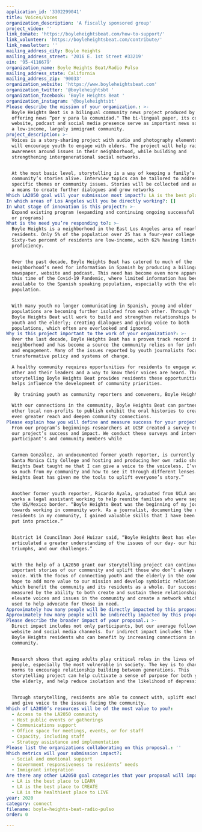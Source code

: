 ```yaml
---
application_id: '3302299041'
title: Voices/Voces
organization_description: 'A fiscally sponsored group'
project_video: ''
link_donate: 'https://boyleheightsbeat.com/how-to-support/'
link_volunteer: 'https://boyleheightsbeat.com/contribute/'
link_newsletter: ''
mailing_address_city: Boyle Heights
mailing_address_street: '2016 E. 1st Street #33219'
ein: '95-4116679'
organization_name: Boyle Heights Beat/Radio Pulso
mailing_address_state: California
mailing_address_zip: '90033'
organization_website: 'https://www.boyleheightsbeat.com'
organization_twitter: '@boyleheightsbt '
organization_facebook: 'Boyle Heights Beat '
organization_instagram: '@boyleheightsbt'
Please describe the mission of your organization.: >-
  Boyle Heights Beat is a bilingual community news project produced by youth,
  offering news “por y para la comunidad." The bi-lingual paper, its companion
  website, podcast and social media presence serve as important news sources in
  a low-income, largely immigrant community.
project_description: >-
  Voices is a story-sharing project with audio and photography elements which
  will encourage youth to engage with elders. The project will help raise
  awareness around issues in their neighborhood, while building and
  strengthening intergenerational social networks.


  At the most basic level, storytelling is a way of keeping a family’s or a
  community’s stories alive. Interview topics can be tailored to address
  specific themes or community issues. Stories will be collected and archived as
  a means to create further dialogues and grow networks 
Which LA2050 goal will your submission most impact?: LA is the best place to CONNECT
In which areas of Los Angeles will you be directly working?: []
In what stage of innovation is this project?: >-
  Expand existing program (expanding and continuing ongoing successful projects
  or programs) 
What is the need you’re responding to?: >-
  Boyle Heights is a neighborhood in the East Los Angeles area of nearly 100,000
  residents. Only 5% of the population over 25 has a four-year college degree.
  Sixty-two percent of residents are low-income, with 62% having limited English
  proficiency.


  Over the past decade, Boyle Heights Beat has catered to much of the
  neighborhood’s need for information in Spanish by producing a bilingual print
  newspaper, website and podcast. This need has become even more apparent during
  this time of the Covid-19 Pandemic, where limited information has been readily
  available to the Spanish speaking population, especially with the elderly
  population.


  With many youth no longer communicating in Spanish, young and older
  populations are becoming further isolated from each other. Through "Voices"
  Boyle Heights Beat will work to build and strengthen relationships between
  youth and the elderly; creating dialogues and giving voice to both
  populations, which often are overlooked and ignored. 
Why is this project important to the work of your organization?: >-
  Over the last decade, Boyle Heights Beat has a proven track record in the
  neighborhood and has become a source the community relies on for information
  and engagement. Many of the issues reported by youth journalists focus on
  transformative policy and systems of change.

  A healthy community requires opportunities for residents to engage with each
  other and their leaders and a way to know their voices are heard. Through its
  storytelling Boyle Heights Beat provides residents these opportunities and
  helps influence the development of community priorities.

   By training youth as community reporters and conveners, Boyle Heights Beat helps empowers them as community leaders and agents of change. Youth reporters can help train others and help both young and old tell their stories.

  With our connections in the community, Boyle Heights Beat can partner with
  other local non-profits to publish exhibit the oral histories to create an
  even greater reach and deepen community connections.
Please explain how you will define and measure success for your project.: >-
  From our program’s beginnings researchers at UCSF created a survey to measure
  our project’s success and impact. We conduct these surveys and interviews with
  participant’s and community members while


  Carmen González, an undocumented former youth reporter, is currently attending
  Santa Monica City College and hosting and producing her own radio show. “Boyle
  Heights Beat taught me that I can give a voice to the voiceless. I’ve learned
  so much from my community and how to see it through different lenses. Boyle
  Heights Beat has given me the tools to uplift everyone’s story.”


  Another former youth reporter, Ricardo Ayala, graduated from UCLA and now
  works a legal assistant working to help reunite families who were separated at
  the US/Mexico border. “Boyle Heights Beat was the beginning of my journey
  towards working in community work. As a journalist, documenting the reality of
  residents in my community, I gained valuable skills that I have been able to
  put into practice.”


  District 14 Councilman José Huizar said, “Boyle Heights Beat has elevated and
  articulated a greater understanding of the issues of our day- our history, our
  triumphs, and our challenges.”


  With the help of a LA2050 grant our storytelling project can continue to tell
  important stories of our community and uplift those who don’t always have a
  voice. With the focus of connecting youth and the elderly in the community, we
  hope to add more value to our mission and develop symbiotic relationships
  which benefit the community and its residents as a whole. Our success will be
  measured by the ability to both create and sustain these relationships,
  elevate voices and issues in the community and create a network which can be
  used to help advocate for those in need. 
Approximately how many people will be directly impacted by this proposal?: '10000'
Approximately how many people will be indirectly impacted by this proposal?: '100000'
Please describe the broader impact of your proposal.: >-
  Direct impact includes not only participants, but our average followers on our
  website and social media channels. Our indirect impact includes the number of
  Boyle Heights residents who can benefit by increasing connections in the
  community.


  Research shows that aging adults play critical roles in the lives of young
  people, especially the most vulnerable in society. The key is to change social
  norms to encourage relationship building between generations. This
  storytelling project can help cultivate a sense of purpose for both youth and
  the elderly, and help reduce isolation and the likelihood of depression.


  Through storytelling, residents are able to connect with, uplift each other
  and give voice to the issues facing the community. 
Which of LA2050’s resources will be of the most value to you?: 
  - Access to the LA2050 community
  - Host public events or gatherings
  - Communications support
  - Office space for meetings, events, or for staff
  - Capacity, including staff
  - Strategy assistance and implementation 
Please list the organizations collaborating on this proposal.: ''
Which metrics will your submission impact?: 
  - Social and emotional support
  - Government responsiveness to residents’ needs
  - Immigrant integration 
Are there any other LA2050 goal categories that your proposal will impact?:
  - LA is the best place to LEARN
  - LA is the best place to CREATE
  - LA is the healthiest place to LIVE 
year: 2020
category: connect
filename: boyle-heights-beat-radio-pulso
order: 0

---
```

